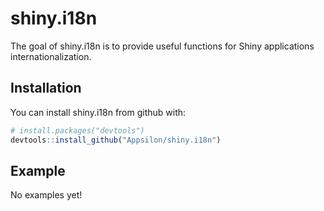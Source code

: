# shiny.i18n

The goal of shiny.i18n is to provide useful functions for Shiny applications
internationalization.

## Installation

You can install shiny.i18n from github with:

``` r
# install.packages("devtools")
devtools::install_github("Appsilon/shiny.i18n")
```

## Example

No examples yet!
